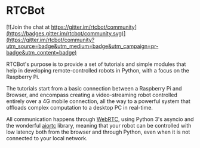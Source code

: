 # RTCBot

[![Join the chat at https://gitter.im/rtcbot/community](https://badges.gitter.im/rtcbot/community.svg)](https://gitter.im/rtcbot/community?utm_source=badge&utm_medium=badge&utm_campaign=pr-badge&utm_content=badge)

RTCBot's purpose is to provide a set of tutorials and simple modules that help in developing remote-controlled robots in Python, with a focus on the Raspberry Pi.

The tutorials start from a basic connection between a Raspberry Pi and Browser, and encompass
creating a video-streaming robot controlled entirely over a 4G mobile connection,
all the way to a powerful system that offloads complex computation to a desktop PC in real-time.

All communication happens through [WebRTC](https://en.wikipedia.org/wiki/WebRTC),
using Python 3's asyncio and the wonderful [aiortc](https://github.com/jlaine/aiortc) library,
meaning that your robot can be controlled with low latency both from the browser and through Python,
even when it is not connected to your local network.
